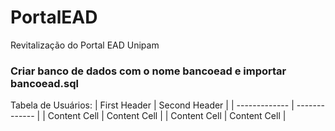 # PortalEAD
Revitalização do Portal EAD Unipam
### Criar banco de dados com o nome bancoead e importar bancoead.sql
Tabela de Usuários:
| First Header  | Second Header |
| ------------- | ------------- |
| Content Cell  | Content Cell  |
| Content Cell  | Content Cell  |

